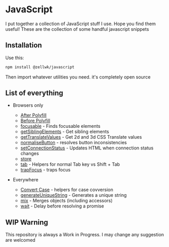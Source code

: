 # JavaScript

I put together a collection of JavaScript stuff I use. Hope you find them useful!
These are the collection of some handful javascript snippets 

## Installation

Use this:

```bash
npm install @zellwk/javascript
```

Then import whatever utilities you need.
it's completely open source

## List of everything

- Browsers only
  - [After Polyfill](./polyfills/before.js)
  - [Before Polyfill](./polyfills/before.js)
  - [focusable](./focusable/) - Finds focusable elements
  - [getSiblingElements](./get-sibling-elements/get-sibling-elements.js) - Get sibling elements
  - [getTranslateValues](./get-translate-values) - Get 2d and 3d CSS Translate values
  - [normaliseButton](./normalize-button/normalize-button.js) - resolves button inconsistencies
  - [setConnectionStatus](./set-connection-status/set-connection-status.js) - Updates HTML when connection status changes
  - [store](./store/store.js)
  - [tab](./tab/tab.js) - Helpers for normal Tab key vs Shift + Tab
  - [trapFocus](./trap-focus/trap-focus.js) - traps focus

- Everywhere
  - [Convert Case](./convert-case/convert-case.js) - helpers for case covversion
  - [generateUniqueString](./generate-unique-string/generate-unique-string.js) - Generates a unique string
  - [mix](./mix/) - Merges objects (including accessors)
  - [wait](./wait/wait.js) - Delay before resolving a promise

## WIP Warning

This repository is always a Work in Progress. I may change
any suggestion are welcomed
